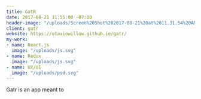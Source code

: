 ```yaml
---
title: GatR
date: 2017-08-21 11:55:00 -07:00
header-image: "/uploads/Screen%20Shot%202017-08-21%20at%2011.31.54%20AM.png"
client: gatr
website: https://otaviowillow.github.io/gatr/
my-work:
- name: React.js
  image: "/uploads/js.svg"
- name: Redux
  image: "/uploads/js.svg"
- name: UX/UI
  image: "/uploads/psd.svg"
---
```


Gatr is an app meant to 